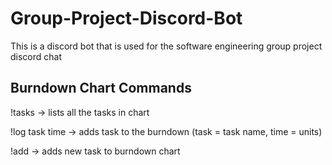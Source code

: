 # Group-Project-Discord-Bot
This is a discord bot that is used for the software engineering group project discord chat

## Burndown Chart Commands

!tasks -> lists all the tasks in chart

!log task time -> adds task to the burndown (task = task name, time = units)

!add -> adds new task to burndown chart
